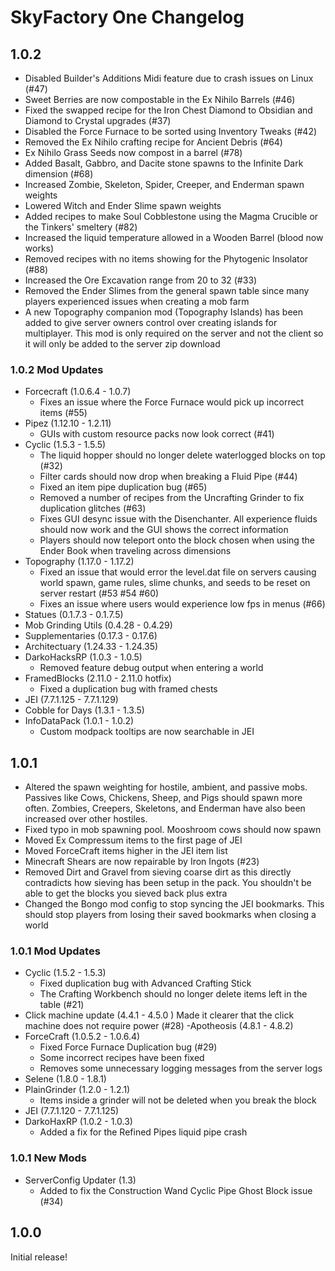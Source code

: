 # SkyFactory One Changelog

## 1.0.2

- Disabled Builder's Additions Midi feature due to crash issues on Linux (#47)
- Sweet Berries are now compostable in the Ex Nihilo Barrels (#46)
- Fixed the swapped recipe for the Iron Chest Diamond to Obsidian and Diamond to Crystal upgrades (#37)
- Disabled the Force Furnace to be sorted using Inventory Tweaks (#42)
- Removed the Ex Nihilo crafting recipe for Ancient Debris (#64)
- Ex Nihilo Grass Seeds now compost in a barrel (#78)
- Added Basalt, Gabbro, and Dacite stone spawns to the Infinite Dark dimension (#68)
- Increased Zombie, Skeleton, Spider, Creeper, and Enderman spawn weights
- Lowered Witch and Ender Slime spawn weights
- Added recipes to make Soul Cobblestone using the Magma Crucible or the Tinkers' smeltery (#82)
- Increased the liquid temperature allowed in a Wooden Barrel (blood now works)
- Removed recipes with no items showing for the Phytogenic Insolator (#88)
- Increased the Ore Excavation range from 20 to 32 (#33)
- Removed the Ender Slimes from the general spawn table since many players experienced issues when creating a mob farm
- A new Topography companion mod (Topography Islands) has been added to give server owners control over creating islands for multiplayer. This mod is only required on the server and not the client so it will only be added to the server zip download

### 1.0.2 Mod Updates

- Forcecraft (1.0.6.4 - 1.0.7)
  - Fixes an issue where the Force Furnace would pick up incorrect items (#55)
- Pipez (1.12.10 - 1.2.11)
  - GUIs with custom resource packs now look correct (#41)
- Cyclic (1.5.3 - 1.5.5)
  - The liquid hopper should no longer delete waterlogged blocks on top (#32)
  - Filter cards should now drop when breaking a Fluid Pipe (#44)
  - Fixed an item pipe duplication bug (#65)
  - Removed a number of recipes from the Uncrafting Grinder to fix duplication glitches (#63)
  - Fixes GUI desync issue with the Disenchanter. All experience fluids should now work and the GUI shows the correct information
  - Players should now teleport onto the block chosen when using the Ender Book when traveling across dimensions
- Topography (1.17.0 - 1.17.2)
  - Fixed an issue that would error the level.dat file on servers causing world spawn, game rules, slime chunks, and seeds to be reset on server restart (#53 #54 #60)
  - Fixes an issue where users would experience low fps in menus (#66)
- Statues (0.1.7.3 - 0.1.7.5)
- Mob Grinding Utils (0.4.28 - 0.4.29)
- Supplementaries (0.17.3 - 0.17.6)
- Architectuary (1.24.33 - 1.24.35)
- DarkoHacksRP (1.0.3 - 1.0.5)
  - Removed feature debug output when entering a world
- FramedBlocks (2.11.0 - 2.11.0 hotfix)
  - Fixed a duplication bug with framed chests
- JEI (7.7.1.125 - 7.7.1.129)
- Cobble for Days (1.3.1 - 1.3.5)
- InfoDataPack (1.0.1 - 1.0.2)
  - Custom modpack tooltips are now searchable in JEI

## 1.0.1

- Altered the spawn weighting for hostile, ambient, and passive mobs. Passives like Cows, Chickens, Sheep, and Pigs should spawn more often. Zombies, Creepers, Skeletons, and Enderman have also been increased over other hostiles.
- Fixed typo in mob spawning pool. Mooshroom cows should now spawn
- Moved Ex Compressum items to the first page of JEI
- Moved ForceCraft items higher in the JEI item list
- Minecraft Shears are now repairable by Iron Ingots (#23)
- Removed Dirt and Gravel from sieving coarse dirt as this directly contradicts how sieving has been setup in the pack. You shouldn't be able to get the blocks you sieved back plus extra
- Changed the Bongo mod config to stop syncing the JEI bookmarks. This should stop players from losing their saved bookmarks when closing a world

### 1.0.1 Mod Updates

- Cyclic (1.5.2 - 1.5.3)
  - Fixed duplication bug with Advanced Crafting Stick
  - The Crafting Workbench should no longer delete items left in the table (#21)
- Click machine update (4.4.1 - 4.5.0 )
  Made it clearer that the click machine does not require power (#28)
  -Apotheosis (4.8.1 - 4.8.2)
- ForceCraft (1.0.5.2 - 1.0.6.4)
  - Fixed Force Furnace Duplication bug (#29)
  - Some incorrect recipes have been fixed
  - Removes some unnecessary logging messages from the server logs
- Selene (1.8.0 - 1.8.1)
- PlainGrinder (1.2.0 - 1.2.1)
  - Items inside a grinder will not be deleted when you break the block
- JEI (7.7.1.120 - 7.7.1.125)
- DarkoHaxRP (1.0.2 - 1.0.3)
  - Added a fix for the Refined Pipes liquid pipe crash

### 1.0.1 New Mods

- ServerConfig Updater (1.3)
  - Added to fix the Construction Wand Cyclic Pipe Ghost Block issue (#34)

## 1.0.0

Initial release!

